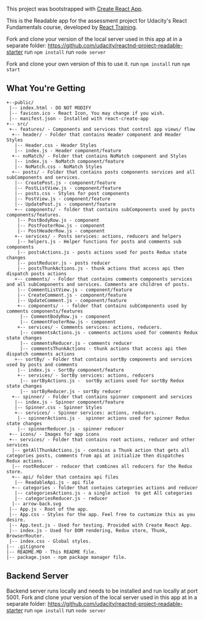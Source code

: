 This project was bootstrapped with [Create React App](https://github.com/facebookincubator/create-react-app).

This is the Readable app for the assessment project for Udacity's React Fundamentals course, developed by [React Training](https://reacttraining.com).

Fork and clone your version of the local server used in this app at in a separate folder:
https://github.com/udacity/reactnd-project-readable-starter
run `npm install`
run `node server`

Fork and clone your own version of this to use it.
run `npm install`
run `npm start`

## What You're Getting
```
+--public/    
 |-- index.html - DO NOT MODIFY
 |-- favicon.ico - React Icon, You may change if you wish.
 |-- manifest.json - Installed with react-create-app
+-- src/
 +-- features/ - Components and services that control app views/ flow
  +-- header/ - Folder that contains Header component and Header Styles
   |-- Header.css - Header Styles
   |-- index.js - Header component/feature
  +-- noMatch/ - Folder that contains NoMatch component and Styles
   |-- index.js - NoMatch component/feature
   |-- NoMatch.css - NoMatch Styles
  +-- posts/ - Folder that contains posts components services and all subComponents and services.
   |-- CreatePost.js - component/feature
   |-- PostListView.js - component/feature
   |-- posts.css - Styles for post components
   |-- PostView.js - component/feature
   |-- UpdatePost.js - component/feature
   +-- components/ - folder that contains subComponents used by posts components/features.
    |-- PostBodyRow.js - component
    |-- PostFooterRow.js - component
    |-- PostHeaderRow.js - component
   +-- services/ - Posts services: actions, reducers and helpers
    |-- helpers.js - Helper functions for posts and comments sub components
    |-- postsActions.js - posts actions used for posts Redux state changes
    |-- postReducer.js - posts reducer
    |-- postsThunkActions.js - thunk actions that access api then dispatch posts actions
   +-- comments/ - Folder that contains comments components services and all subComponents and services. Comments are children of posts.
    |-- CommentListView.js - component/feature
    |-- CreateComment.js - component/feature
    |-- UpdateComment.js - component/feature
    +-- components/ - - folder that contains subComponents used by comments components/features
     |-- CommentBodyRow.js - component
     |-- CommentFooterRow.js - component
    +-- services/ - Comments services: actions, reducers.
     |-- commentsActions.js - comments actions used for comments Redux state changes
     |-- commentsReducer.js - comments reducer
     |-- commentsThunkActions - thunk actions that access api then dispatch comments actions
   +-- sortBy/ - Folder that contains sortBy components and services used by posts and comments
    |-- index.js - SortBy component/feature
    +-- services/ - SortBy services: actions, reducers
     |-- sortByActions.js -  sortBy actions used for sortBy Redux state changes
     |-- sortByReducer.js - sortBy reducer
  +-- spinner/ - Folder that contains spinner component and services
   |-- index.js - Spinner component/feature
   |-- Spinner.css - Spinner Styles
   +-- services/ - Spinner services: actions, reducers.
    |-- spinnerActions.js -  spinner actions used for spinner Redux state changes
    |-- spinnerReducer.js - spinner reducer
 +-- icons/ - Images for app icons
 +-- services/ - Folder that contains root actions, reducer and other services
  |-- getAllThunkActions.js - contains a Thunk action that gets all categories posts, comments from api at initialize then dispatches Redux actions.
  |-- rootReducer - reducer that combines all reducers for the Redux store.
  +-- api/ folder that contains api files
   |-- ReadableApi.js - api file
  +-- categories - folder that contains categories actions and reducer
   |-- categoriesActions.js - a single action  to get All categories
   |-- categoriesReducer.js - reducer
  |-- arrow-back.svg
 |-- App.js - Root of the app.
 |-- App.css - Styles for the app. Feel free to customize this as you desire.
 |-- App.test.js - Used for testing. Provided with Create React App.
 |-- index.js - Used for DOM rendering, Redux store, Thunk, BrowserRouter.
 |-- index.css - Global styles.
|-- .gitignore
|-- README.MD - This README file.
|-- package.json - npm package manager file.
```

## Backend Server
Backend server runs locally and needs to be installed and run locally at port 5001.
Fork and clone your version of the local server used in this app at in a separate folder:
https://github.com/udacity/reactnd-project-readable-starter
run `npm install`
run `node server`
